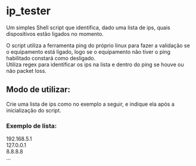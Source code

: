 # ip_tester

Um simples Shell script que identifica, dado uma lista de ips, quais dispositivos estão ligados no momento.

O script utiliza a ferramenta ping do próprio linux para fazer a validação se o equipamento está ligado, logo se o equipamento não tiver o ping habilitado constará como desligado.  
Utiliza regex para identificar os ips na lista e dentro do ping se houve ou não packet loss.

## Modo de utilizar:

Crie uma lista de ips como no exemplo a seguir, e indique ela após a inicialização do script.

### Exemplo de lista:

192.168.5.1  
127.0.0.1  
8.8.8.8  
...  

